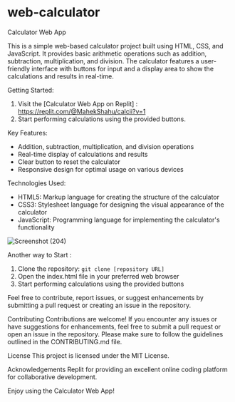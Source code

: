 # web-calculator

Calculator Web App

This is a simple web-based calculator project built using HTML, CSS, and JavaScript. It provides basic arithmetic operations such as addition, subtraction, multiplication, and division. The calculator features a user-friendly interface with buttons for input and a display area to show the calculations and results in real-time.

Getting Started:
1. Visit the [Calculator Web App on Replit] : https://replit.com/@MahekShahu/calcii?v=1
2. Start performing calculations using the provided buttons.

Key Features:
- Addition, subtraction, multiplication, and division operations
- Real-time display of calculations and results
- Clear button to reset the calculator
- Responsive design for optimal usage on various devices

Technologies Used:
- HTML5: Markup language for creating the structure of the calculator
- CSS3: Stylesheet language for designing the visual appearance of the calculator
- JavaScript: Programming language for implementing the calculator's functionality

![Screenshot (204)](https://github.com/mahek-shahu/web-calculator/assets/128591145/2b3d0020-45ee-402b-9694-febff6a9a29c)


Another way to Start :
1. Clone the repository: `git clone [repository URL]`
2. Open the index.html file in your preferred web browser
3. Start performing calculations using the provided buttons



Feel free to contribute, report issues, or suggest enhancements by submitting a pull request or creating an issue in the repository.

Contributing
Contributions are welcome! If you encounter any issues or have suggestions for enhancements, feel free to submit a pull request or open an issue in the repository. Please make sure to follow the guidelines outlined in the CONTRIBUTING.md file.

License
This project is licensed under the MIT License.

Acknowledgements
Replit for providing an excellent online coding platform for collaborative development.

Enjoy using the Calculator Web App!
